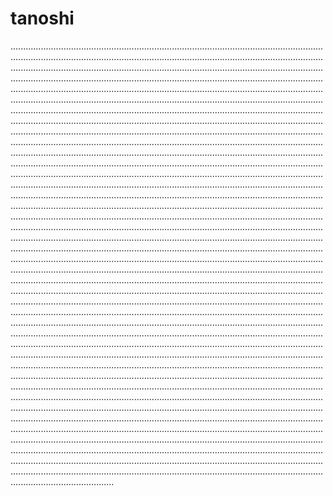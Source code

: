 # tanoshi

.....................................................................................................................................................................................................................................................................................................................................................................................................................................................................................................................................................................................................................................................................................................................................................................................................................................................................................................................................................................................................................................................................................................................................................................................................................................................................................................................................................................................................................................................................................................................................................................................................................................................................................................................................................................................................................................................................................................................................................................................................................................................................................................................................................................................................................................................................................................................................................................................................................................................................................................................................................................................................................................................................................................................................................................................................................................................................................................................................................................................................................................................................................................................................................................................................................................................................................................................................................................................................................................................................................................................................................................................................................................................................................................................................................................................................................................................................................................................................................................................................................................................................................................................................................................................................................................................................................................................................................................................................................................................................................................................................................................................................................................................................................................................................................................................................................................................................................................................................................................................................................................................................................................................................................................................................................................................................................................................................